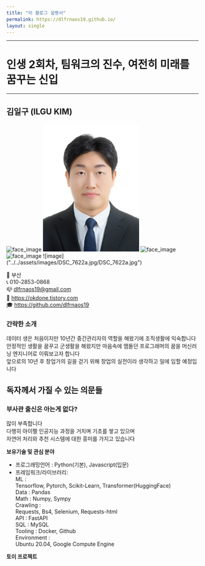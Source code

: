 ```yaml
---
title: "이 블로그 설명서"
permalink: https://dlfrnaos19.github.io/
layout: single
---
```


- - - 
# 인생 2회차, 팀워크의 진수, 여전히 미래를 꿈꾸는 신입
- - -
## __김일구__ (ILGU KIM)  
<img src="https://dlfrnaos19.github.io/dlfrnaos19.github.io/assets/images/DSC_7822a.jpg" title="cv pic" width=40% height=40% alt="face_image">  
<img src="dlfrnaos19.github.io/../../assets/images/DSC_7622a.jpg" title="cv pic" width=50% height=50% alt="face_image">  
<img src="https://dlfrnaos19.github.io/../../../assets/images/DSC_7622a.jpg" title="cv pic" alt="face_image">  
<img src="/blob/main/assets/images/DSC_7622a.jpg" title="cv pic" alt="face_image">  
![image]("../../assets/images/DSC_7622a.jpg/DSC_7622a.jpg")


🏡 부산  
📞 010-2853-0868  
📪 dlfrnaos19@gmail.com  
🎩 https://okdone.tistory.com  
🎓 https://github.com/dlfrnaos19  

### __간략한 소개__  
데이터 생은 처음이지만 10년간 중간관리자의 역할을 해왔기에 조직생활에 익숙합니다  
안정적인 생활을 꿈꾸고 군생활을 해왔지만  마음속에 맴돌던 프로그래머의 꿈을 머신러닝 엔지니어로 이뤄보고자 합니다  
앞으로의 10년 후 창업가의 길을 걷기 위해 창업의 실전이라 생각하고 일에 임할 예정입니다

## 독자께서 가질 수 있는 의문들
### 부사관 출신은 아는게 없다?
  
많이 부족합니다  
다행히 아이펠 인공지능 과정을 거치며 기초를 쌓고 있으며  
자연어 처리와 추천 시스템에 대한 흥미를 가지고 있습니다

__보유기술 및 관심 분야__
- 프로그래밍언어 : Python(기본), Javascript(입문)
- 프레임워크/라이브러리:  
ML :   
Tensorflow, Pytorch, Scikit-Learn, Transformer(HuggingFace)  
Data : Pandas  
Math : Numpy, Sympy  
Crawling :   
Requests, Bs4, Selenium, Requests-html  
API : FastAPI  
SQL : MySQL  
Tooling : Docker, Github  
Environment :   
Ubuntu 20.04, Google Compute Engine

__토이 프로젝트__
